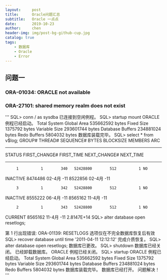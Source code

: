 ```yaml
---
layout:     post
title:      Oracle问题汇总
subtitle:   Oracle 一点点
date:       2019-10-23
author:     chen
header-img: img/post-bg-github-cup.jpg
catalog: true
tags:
    - 数据库
    - Oracle
    - Error
---
```


## 问题一
### ORA-01034: ORACLE not available
### ORA-27101: shared memory realm does not exist

'''
SQL> conn / as sysdba
已连接到空闲例程。
SQL> startup mount
ORACLE 例程已经启动。
Total System Global Area  535662592 bytes
Fixed Size                  1375792 bytes
Variable Size             293601744 bytes
Database Buffers          234881024 bytes
Redo Buffers                5804032 bytes
数据库装载完毕。
SQL> select * from v$log;
    GROUP#    THREAD#  SEQUENCE#      BYTES  BLOCKSIZE    MEMBERS ARC
---------- ---------- ---------- ---------- ---------- ---------- ---
STATUS           FIRST_CHANGE# FIRST_TIME     NEXT_CHANGE# NEXT_TIME
---------------- ------------- -------------- ------------ -------------
         1          1        340   52428800        512          1 NO
INACTIVE               8474486 02-4月 -11          8522856 02-4月 -11

         3          1        342   52428800        512          1 NO
INACTIVE               8555222 06-4月 -11          8565162 11-4月 -11

         2          1        343   52428800        512          1 NO
CURRENT                8565162 11-4月 -11       2.8147E+14
SQL> alter database open resetlogs;

第 1 行出现错误:
ORA-01139: RESETLOGS 选项仅在不完全数据库恢复后有效
SQL> recover database until time '2011-04-11 12:12:12'
完成介质恢复。
SQL> alter database open resetlogs;
数据库已更改。
SQL> shutdown
数据库已经关闭。
已经卸载数据库。
ORACLE 例程已经关闭。
SQL> startup
ORACLE 例程已经启动。
Total System Global Area  535662592 bytes
Fixed Size                  1375792 bytes
Variable Size             293601744 bytes
Database Buffers          234881024 bytes
Redo Buffers                5804032 bytes
数据库装载完毕。
数据库已经打开。
问题解决！
'''
